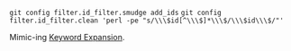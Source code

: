`git config filter.id_filter.smudge add_ids`
`git config filter.id_filter.clean 'perl -pe "s/\\\$id[^\\\$]*\\\$/\\\$id\\\$/"'`

Mimic-ing [Keyword Expansion](https://git-scm.com/book/en/v2/Customizing-Git-Git-Attributes).